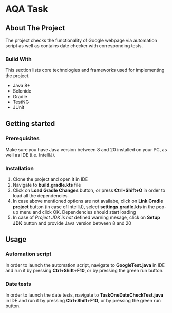 # AQA Task

## About The Project
The project checks the functionality of Google webpage via automation script as well as contains date checker with corresponding tests.

### Build With
This section lists core technologies and frameworks used for implementing the project. 
* Java 8+
* Selenide
* Gradle
* TestNG
* JUnit

## Getting started

### Prerequisites
Make sure you have Java version between 8 and 20 installed on your PC, as well as IDE (i.e. IntelliJ).

### Installation
1. Clone the project and open it in IDE
2. Navigate to **build.gradle.kts** file
3. Click on **Load Gradle Changes** button, or press **Ctrl+Shift+O** in order to load all the dependencies.
4. In case above mentioned options are not availabe, click on **Link Gradle project** button (in case of IntelliJ), select **settings.gradle.kts** in the pop-up menu and click OK. Dependencies should start loading
5. In case of _Project JDK is not_ defined warning mesage, click on **Setup JDK** button and provide Java version between 8 and 20 

## Usage
### Automation script
In order to launch the automation script, navigate to **GoogleTest.java** in IDE and run it by pressing **Ctrl+Shift+F10**, or by pressing the green run button.
### Date tests
In order to launch the date tests, navigate to **TaskOneDateCheckTest.java** in IDE and run it by pressing **Ctrl+Shift+F10**, or by pressing the green run button.
